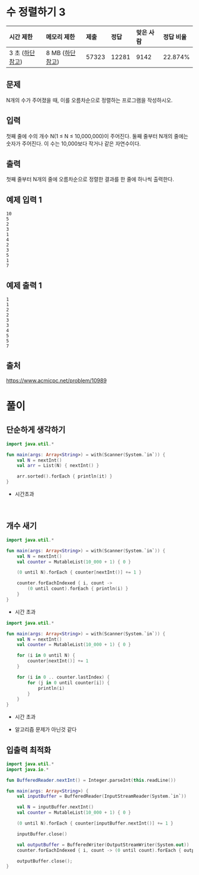 # 수 정렬하기 3

| 시간 제한                                                  | 메모리 제한                                                | 제출  | 정답  | 맞은 사람 | 정답 비율 |
| :--------------------------------------------------------- | :--------------------------------------------------------- | :---- | :---- | :-------- | :-------- |
| 3 초 ([하단 참고](https://www.acmicpc.net/problem/10989#)) | 8 MB ([하단 참고](https://www.acmicpc.net/problem/10989#)) | 57323 | 12281 | 9142      | 22.874%   |

## 문제

N개의 수가 주어졌을 때, 이를 오름차순으로 정렬하는 프로그램을 작성하시오.

## 입력

첫째 줄에 수의 개수 N(1 ≤ N ≤ 10,000,000)이 주어진다. 둘째 줄부터 N개의 줄에는 숫자가 주어진다. 이 수는 10,000보다 작거나 같은 자연수이다.

## 출력

첫째 줄부터 N개의 줄에 오름차순으로 정렬한 결과를 한 줄에 하나씩 출력한다.

## 예제 입력 1

```
10
5
2
3
1
4
2
3
5
1
7
```

## 예제 출력 1

```
1
1
2
2
3
3
4
5
5
7
```

## 출처

https://www.acmicpc.net/problem/10989



# 풀이

## 단순하게 생각하기

```kotlin
import java.util.*

fun main(args: Array<String>) = with(Scanner(System.`in`)) {
    val N = nextInt()
    val arr = List(N) { nextInt() }

    arr.sorted().forEach { println(it) }
}
```

- 시간초과

​    

## 개수 새기

```kotlin
import java.util.*

fun main(args: Array<String>) = with(Scanner(System.`in`)) {
    val N = nextInt()
    val counter = MutableList(10_000 + 1) { 0 }

    (0 until N).forEach { counter[nextInt()] += 1 }

    counter.forEachIndexed { i, count -> 
        (0 until count).forEach { println(i) } 
    }
}
```

- 시간 초과

```kotlin
import java.util.*

fun main(args: Array<String>) = with(Scanner(System.`in`)) {
    val N = nextInt()
    val counter = MutableList(10_000 + 1) { 0 }

    for (i in 0 until N) {
        counter[nextInt()] += 1
    }

    for (i in 0 .. counter.lastIndex) {
        for (j in 0 until counter[i]) {
            println(i)
        }
    }
}
```

- 시간 초과

- 알고리즘 문제가 아닌것 같다

   

##  입출력 최적화

```kotlin
import java.util.*
import java.io.*

fun BufferedReader.nextInt() = Integer.parseInt(this.readLine())

fun main(args: Array<String>) {
    val inputBuffer = BufferedReader(InputStreamReader(System.`in`))

    val N = inputBuffer.nextInt()
    val counter = MutableList(10_000 + 1) { 0 }

    (0 until N).forEach { counter[inputBuffer.nextInt()] += 1 }

    inputBuffer.close()

    val outputBuffer = BufferedWriter(OutputStreamWriter(System.out))
    counter.forEachIndexed { i, count -> (0 until count).forEach { outputBuffer.write("$i\n") } }

    outputBuffer.close();
}
```


